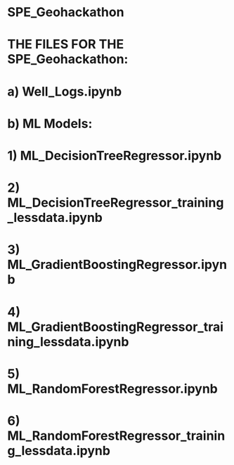 # SPE_Geohackathon

# THE FILES FOR THE SPE_Geohackathon:
# a) Well_Logs.ipynb
# b) ML Models:
#    1) ML_DecisionTreeRegressor.ipynb
#    2) ML_DecisionTreeRegressor_training_lessdata.ipynb
#    3) ML_GradientBoostingRegressor.ipynb
#    4) ML_GradientBoostingRegressor_training_lessdata.ipynb
#    5) ML_RandomForestRegressor.ipynb
#    6) ML_RandomForestRegressor_training_lessdata.ipynb
